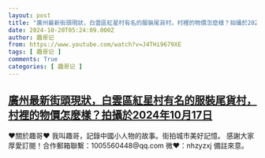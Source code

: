 ```yaml
---
layout: post
title: "廣州最新街頭現狀，白雲區紅星村有名的服裝尾貨村，村裡的物價怎麼樣？拍攝於2024年10月17日"
date: 2024-10-20T05:24:09.000Z
author: 趣哥记
from: https://www.youtube.com/watch?v=J4THi9679XE
tags: [ 趣哥记 ]
comments: True
categories: [ 趣哥记 ]
---
```

<!--1729401849000-->
[廣州最新街頭現狀，白雲區紅星村有名的服裝尾貨村，村裡的物價怎麼樣？拍攝於2024年10月17日](https://www.youtube.com/watch?v=J4THi9679XE)
------

<div>
♥關於趣哥♥  我叫趣哥，記錄中國小人物的故事。街拍城市美好記憶。  感謝大家厚愛訂閱！合作郵箱聯繫：1005560448@qq.com 微❤：nhzyzxj 備註來意。
</div>
